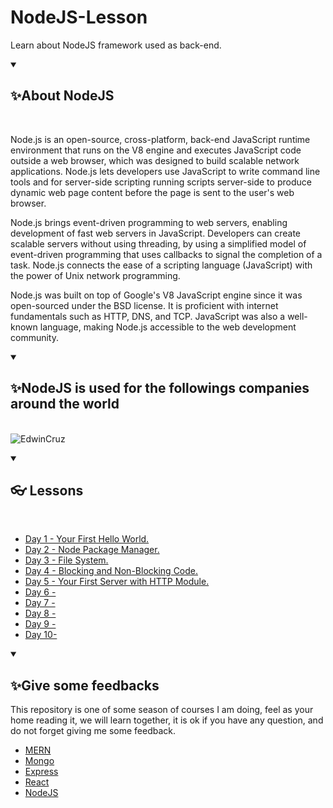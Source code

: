 # NodeJS-Lesson
Learn about NodeJS framework used as back-end.

<details open="">
  <summary><h2>✨About NodeJS</h2></summary>
  <br>
<p dir="auto">Node.js is an open-source, cross-platform, back-end JavaScript runtime environment that runs on the V8 engine and executes JavaScript code outside a web browser, which was designed to build scalable network applications. Node.js lets developers use JavaScript to write command line tools and for server-side scripting running scripts server-side to produce dynamic web page content before the page is sent to the user's web browser.

Node.js brings event-driven programming to web servers, enabling development of fast web servers in JavaScript. Developers can create scalable servers without using threading, by using a simplified model of event-driven programming that uses callbacks to signal the completion of a task. Node.js connects the ease of a scripting language (JavaScript) with the power of Unix network programming.

Node.js was built on top of Google's V8 JavaScript engine since it was open-sourced under the BSD license. It is proficient with internet fundamentals such as HTTP, DNS, and TCP. JavaScript was also a well-known language, making Node.js accessible to the web development community.
</p>
</details>


<details open="">
  <summary><h2>✨NodeJS is used for the followings companies around the world</h2></summary>
<p dir="auto">
  </br>
  <img src="https://www.techtic.com/wp-content/uploads/2021/03/top-companies-using-nodejs-in-2021.png" alt="EdwinCruz"  />
</p>
</details>

<details open="">
  <summary><h2>👓 Lessons</h2></summary>
<p dir="auto">
  </br>
  <ul>
    <li><a href="https://github.com/EdwinCruz13/NodeJS-Lesson/tree/main/Day%201">Day 1 - Your First Hello World.</a></li>
    <li><a href="https://github.com/EdwinCruz13/NodeJS-Lesson/tree/main/Day%204">Day 2 - Node Package Manager.</a></li>
    <li><a href="https://github.com/EdwinCruz13/NodeJS-Lesson/tree/main/Day%203">Day 3 - File System.</a></li>
    <li><a href="https://github.com/EdwinCruz13/NodeJS-Lesson/tree/main/Day%205">Day 4 - Blocking and Non-Blocking Code. </a></li>
    <li><a href="https://github.com/EdwinCruz13/NodeJS-Lesson/tree/main/Day%202">Day 5 - Your First Server with HTTP Module.</a></li>
    <li><a href="#">Day 6 - </a></li>
    <li><a href="#">Day 7 - </a></li>
    <li><a href="#">Day 8 - </a></li>
    <li><a href="#">Day 9 - </a></li>
    <li><a href="#">Day 10- </a></li>
  </ul>

</p>
</details>


<details open="">
  <summary><h2>✨Give some feedbacks</h2></summary>
<p dir="auto">
  This repository is one of some season of courses I am doing, feel as your home reading it, we will learn together, it is ok if you have any question, and do not forget giving me some feedback.
  </br>
  <ul>
    <li><a href="https://github.com/EdwinCruz13/MERN">MERN</a></li>
    <li><a href="#">Mongo</a></li>
    <li><a href="#">Express</a></li>
    <li><a href="#">React</a></li>
    <li><a href="https://github.com/EdwinCruz13/NodeJS-Lesson">NodeJS</a></li>
  </ul>

</p>
</details>

